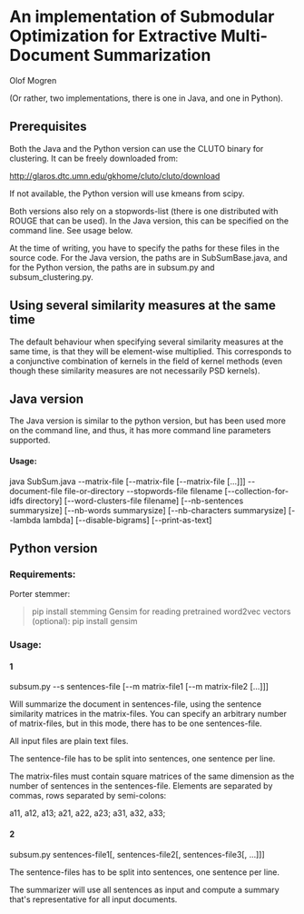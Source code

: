 # An implementation of Submodular Optimization for Extractive Multi-Document Summarization

Olof Mogren

(Or rather, two implementations, there is one in Java, and one in Python).


## Prerequisites

Both the Java and the Python version can use the CLUTO binary for clustering. It can be freely downloaded from:

http://glaros.dtc.umn.edu/gkhome/cluto/cluto/download

If not available, the Python version will use kmeans from scipy.

Both versions also rely on a stopwords-list (there is one distributed with ROUGE that can be used). In the Java version, this can be specified on the command line. See usage below.

At the time of writing, you have to specify the paths for these files in the source code. For the Java version, the paths are in SubSumBase.java, and for the Python version, the paths are in subsum.py and subsum\_clustering.py.



## Using several similarity measures at the same time

The default behaviour when specifying several similarity measures at the same time, is that they will be element-wise multiplied. This corresponds to a conjunctive combination of kernels in the field of kernel methods (even though these similarity measures are not necessarily PSD kernels).



## Java version

The Java version is similar to the python version, but has been used more on the command line, and thus, it has more command line parameters supported.

#### Usage:

java SubSum.java --matrix-file <filename1> [--matrix-file <filename2> [--matrix-file <filename3> [...]]]
    --document-file file-or-directory
    --stopwords-file filename
    [--collection-for-idfs directory]
    [--word-clusters-file filename]
    [--nb-sentences summarysize]
    [--nb-words summarysize]
    [--nb-characters summarysize]
    [--lambda lambda]
    [--disable-bigrams]
    [--print-as-text]



## Python version

### Requirements:

Porter stemmer:
  > pip install stemming
Gensim for reading pretrained word2vec vectors (optional):
  > pip install gensim



### Usage:

#### 1

subsum.py --s sentences-file [--m matrix-file1 [--m matrix-file2 [...]]]

Will summarize the document in sentences-file, using the sentence similarity matrices in the matrix-files. You can specify an arbitrary number of matrix-files, but in this mode, there has to be one sentences-file.

All input files are plain text files.

The sentence-file has to be split into sentences, one sentence per line.

The matrix-files must contain square matrices of the same dimension as the number of sentences in the sentences-file. Elements are separated by commas, rows separated by semi-colons:

a11, a12, a13;
a21, a22, a23;
a31, a32, a33;


#### 2

subsum.py sentences-file1[, sentences-file2[, sentences-file3[, ...]]]

The sentence-files has to be split into sentences, one sentence per line.

The summarizer will use all sentences as input and compute a summary that's representative for all input documents.


